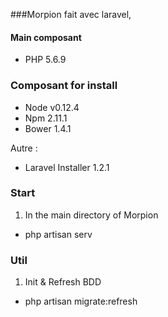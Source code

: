 ###Morpion fait avec laravel,

#### Main composant
- PHP 5.6.9

### Composant for install
- Node v0.12.4
- Npm 2.11.1
- Bower 1.4.1

Autre :

- Laravel Installer 1.2.1

### Start

1. In the main directory of Morpion
  * php artisan serv


### Util

1. Init & Refresh BDD
  * php artisan migrate:refresh

